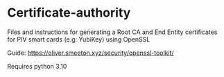 # Certificate-authority
Files and instructions for generating a Root CA and End Entity certificates for PIV smart cards (e.g: YubiKey) using OpenSSL

Guide:  https://oliver.smeeton.xyz/security/openssl-toolkit/

Requires python 3.10
